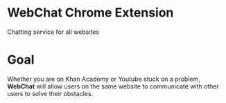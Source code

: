 # WebChat Chrome Extension
Chatting service for all websites 

# Goal
Whether you are on Khan Academy or Youtube stuck on a problem, **WebChat** will allow users on the same website to communicate with other users to solve their obstacles.
